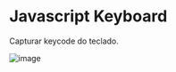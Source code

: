 # Javascript Keyboard
Capturar keycode do teclado.

![image](https://user-images.githubusercontent.com/24597559/185767479-b47c6e34-fe4e-4f05-a7fd-6d43ff2868a4.png)




